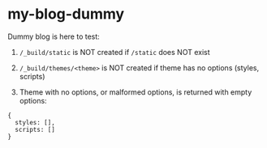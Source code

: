 # my-blog-dummy

Dummy blog is here to test:

1) `/_build/static` is NOT created if
`/static` does NOT exist

2) `/_build/themes/<theme>` is NOT created if
theme has no options (styles, scripts)

3) Theme with no options, or malformed options,
is returned with empty options:

```
{
  styles: [],
  scripts: []
}
```
